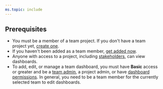 ```yaml
---
ms.topic: include
---
```


<a id="permissions">  </a>
## Prerequisites  

- You must be a member of a team project. If you don't have a team project yet, [create one](/azure/devops/organizations/accounts/set-up-vs). 
- If you haven't been added as a team member, [get added now](/azure/devops/organizations/accounts/add-organization-users-from-user-hub).
- Anyone with access to a project, including [stakeholders](/azure/devops/organizations/security/get-started-stakeholder), can view dashboards.
- To add, edit, or manage a team dashboard, you must have **Basic** access or greater and be a [team admin](/azure/devops/organizations/settings/add-team-administrator), a project admin, or have [dashboard permissions](/azure/devops/report/dashboards/dashboard-permissions). In general, you need to be a team member for the currently selected team to edit dashboards.